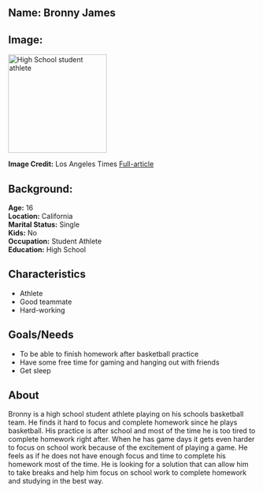 ## Name: Bronny James

## Image: 
<img src="https://ca-times.brightspotcdn.com/dims4/default/c9a3fab/2147483647/strip/true/crop/3000x2000+0+0/resize/840x560!/quality/90/?url=https%3A%2F%2Fcalifornia-times-brightspot.s3.amazonaws.com%2F5c%2F7f%2Fa9685d494fc49af358aa41c0d4d8%2Fla-photos-1staff-468680-sp-1010-sierracanyon-6-rcg.JPG" width="200px" alt="High School student athlete" />

**Image Credit:** 
Los Angeles Times [Full-article](https://www.latimes.com/sports/lakers/story/2019-12-14/lebron-james-ohio-son-bronny-alma-mater-sierra-canyon)


## Background:

**Age:** 16<br> 
**Location:** California<br> 
**Marital Status:** Single<br> 
**Kids:** No<br> 
**Occupation:** Student Athlete<br> 
**Education:** High School

## Characteristics
* Athlete
* Good teammate
* Hard-working

## Goals/Needs

* To be able to finish homework after basketball practice
* Have some free time for gaming and hanging out with friends
* Get sleep


## About
Bronny is a high school student athlete playing on his schools basketball team. He finds it hard to focus and complete homework since he plays basketball. His practice is after school and most of the time he is too tired to complete homework right after. When he has game days it gets even harder to focus on school work because of the excitement of playing a game. He feels as if he does not have enough focus and time to complete his homework most of the time. He is looking for a solution that can allow him to take breaks and help him focus on school work to complete homework and studying in the best way.    
